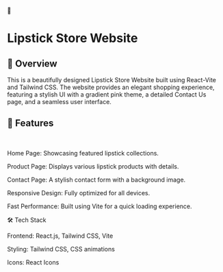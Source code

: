 💄<h1> Lipstick Store Website</h1>

<h2>🌟 Overview</h2>

This is a beautifully designed Lipstick Store Website built using React-Vite and Tailwind CSS. The website provides an elegant shopping experience, featuring a stylish UI with a gradient pink theme, a detailed Contact Us page, and a seamless user interface.
<br>

<h2>🚀 Features</h2>
<br>

Home Page: Showcasing featured lipstick collections.

Product Page: Displays various lipstick products with details.

Contact Page: A stylish contact form with a background image.

Responsive Design: Fully optimized for all devices.

Fast Performance: Built using Vite for a quick loading experience.

🛠️ Tech Stack

Frontend: React.js, Tailwind CSS, Vite

Styling: Tailwind CSS, CSS animations

Icons: React Icons
 
